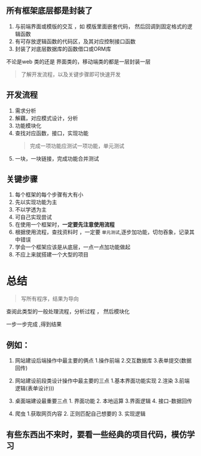 ## 所有框架底层都是封装了 
1. 与前端界面或模版的交互 ，如 模版里面嵌套代码， 然后回调到固定格式的逻辑函数
2. 有可存放逻辑函数的代码区，及其对应控制接口函数
3. 封装了对底层数据库的函数借口或ORM库

不论是web 类的还是 界面类的，移动端类的都是一层封装一层

> 了解开发流程，以及关键步骤即可快速开发

## 开发流程

1. 需求分析
2. 解藕，对应模式设计，分析
3. 功能模块化
4. 查找对应函数，接口，实现功能
   > 完成一项功能应测试一项功能，单元测试
5. 一块，一块链接，完成功能合并测试


## 关键步骤

1. 每个框架的每个步骤有大有小
2. 先以实现功能为主
3. 不以学透为主
4. 可自己实现尝试
5. 在使用一个框架时，**一定要先注意使用流程**
6. 根据使用流程，查找资料时 ，一定要 `单元测试`,逐步加功能，切勿吞象，记录其中错误
7. 学会一个框架应该是从底层，一点一点加功能做起
8. 不应上来就搭建一个大型的项目

# 总结

>  写所有程序，结果为导向

查阅此类型的一般处理流程，分析过程 ， 然后模块化

一步一步完成 ,得到结果

## 例如：
1. 网站建设后端操作中最主要的俩点 1.操作前端 2.交互数据库 3.表单提交(数据回传)
   
2. 网站建设前段类设计操作中最主要的三点  1.基本界面功能实现 2.渲染 3.前端逻辑(表单设计)))
   
3. 桌面端建设最重要三点 1. 界面功能 2. 本地运算 3.界面逻辑 4. 接口-数据回传
   
4. 爬虫  1.获取网页内容 2. 正则匹配自己想要的 3. 实现逻辑


## 有些东西出不来时，要看一些经典的项目代码，模仿学习